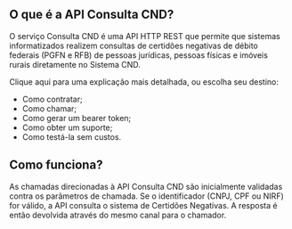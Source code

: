 ## O que é a API Consulta CND?

O serviço Consulta CND é uma API HTTP REST que permite que sistemas informatizados realizem consultas de certidões negativas de débito federais (PGFN e RFB) de pessoas jurídicas, pessoas físicas e imóveis rurais diretamente no Sistema CND.

Clique aqui para uma explicação mais detalhada, ou escolha seu destino:

* Como contratar;
* Como chamar;
* Como gerar um bearer token;
* Como obter um suporte;
* Como testá-la sem custos.

## Como funciona? 

As chamadas direcionadas à API Consulta CND são inicialmente validadas contra os parâmetros de chamada. Se o identificador (CNPJ, CPF ou NIRF) for válido, a API consulta o sistema de Certidões Negativas. A resposta é então devolvida através do mesmo canal para o chamador. 

